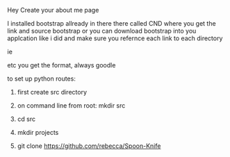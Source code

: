 Hey Create your about me page 

I installed bootstrap allready in there
there called CND where you get the link and source bootstrap or 
you can download bootstrap into you applcation like i did and make sure you refernce each link to each directory 

ie 

<link src="/static/img/imgaName.jpg">
<link src="/static/css/app.css">
etc you get the format, always goodle 

to set up python routes: 

1. first create src directory 

2. on command line from root: mkdir src 
3. cd src 
4. mkdir projects
5. git clone https://github.com/rebecca/Spoon-Knife
